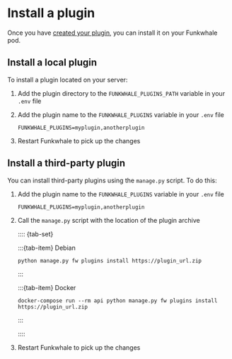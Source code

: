 # Install a plugin

Once you have [created your plugin](create.md), you can install it on your Funkwhale pod.

## Install a local plugin

To install a plugin located on your server:

1. Add the plugin directory to the `FUNKWHALE_PLUGINS_PATH` variable in your `.env` file
2. Add the plugin name to the `FUNKWHALE_PLUGINS` variable in your `.env` file

   ```{code-block} text
   FUNKWHALE_PLUGINS=myplugin,anotherplugin
   ```

3. Restart Funkwhale to pick up the changes

## Install a third-party plugin

You can install third-party plugins using the `manage.py` script. To do this:

1. Add the plugin name to the `FUNKWHALE_PLUGINS` variable in your `.env` file

   ```{code-block} text
   FUNKWHALE_PLUGINS=myplugin,anotherplugin
   ```

2. Call the `manage.py` script with the location of the plugin archive

   :::: {tab-set}

   :::{tab-item} Debian

   ```{code-block} shell
   python manage.py fw plugins install https://plugin_url.zip
   ```

   :::

   :::{tab-item} Docker

   ```{code-block} shell
   docker-compose run --rm api python manage.py fw plugins install https://plugin_url.zip
   ```

   :::

   ::::

3. Restart Funkwhale to pick up the changes
